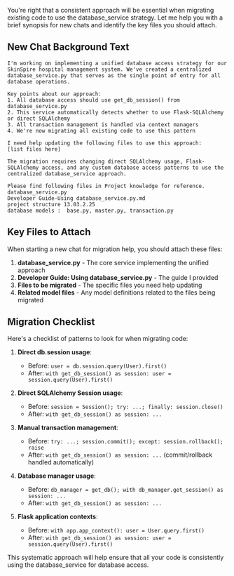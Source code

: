 You're right that a consistent approach will be essential when migrating existing code to use the database_service strategy. Let me help you with a brief synopsis for new chats and identify the key files you should attach.

## New Chat Background Text

```
I'm working on implementing a unified database access strategy for our SkinSpire hospital management system. We've created a centralized database_service.py that serves as the single point of entry for all database operations.

Key points about our approach:
1. All database access should use get_db_session() from database_service.py
2. This service automatically detects whether to use Flask-SQLAlchemy or direct SQLAlchemy
3. All transaction management is handled via context managers
4. We're now migrating all existing code to use this pattern

I need help updating the following files to use this approach:
[list files here]

The migration requires changing direct SQLAlchemy usage, Flask-SQLAlchemy access, and any custom database access patterns to use the centralized database_service approach.

Please find following files in Project knowledge for reference.
database_service.py
Developer Guide-Using database_service.py.md
project structure 13.03.2.25
database models :  base.py, master.py, transaction.py
```

## Key Files to Attach

When starting a new chat for migration help, you should attach these files:

1. **database_service.py** - The core service implementing the unified approach
2. **Developer Guide: Using database_service.py** - The guide I provided 
3. **Files to be migrated** - The specific files you need help updating
4. **Related model files** - Any model definitions related to the files being migrated

## Migration Checklist

Here's a checklist of patterns to look for when migrating code:

1. **Direct db.session usage**:
   - Before: `user = db.session.query(User).first()`
   - After: `with get_db_session() as session: user = session.query(User).first()`

2. **Direct SQLAlchemy Session usage**:
   - Before: `session = Session(); try: ...; finally: session.close()`
   - After: `with get_db_session() as session: ...`

3. **Manual transaction management**:
   - Before: `try: ...; session.commit(); except: session.rollback(); raise`
   - After: `with get_db_session() as session: ...` (commit/rollback handled automatically)

4. **Database manager usage**:
   - Before: `db_manager = get_db(); with db_manager.get_session() as session: ...`
   - After: `with get_db_session() as session: ...`

5. **Flask application contexts**:
   - Before: `with app.app_context(): user = User.query.first()`
   - After: `with get_db_session() as session: user = session.query(User).first()`

This systematic approach will help ensure that all your code is consistently using the database_service for database access.